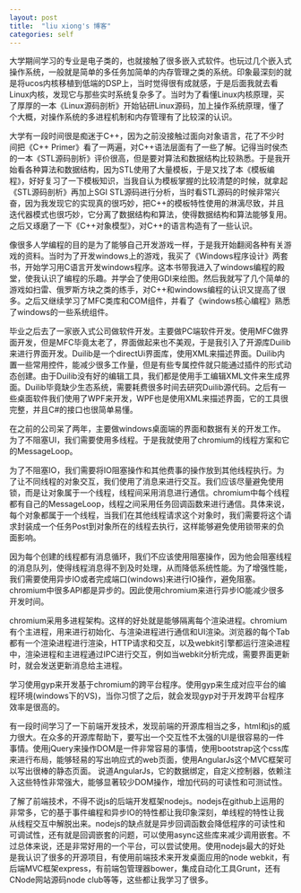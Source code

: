 ```yaml
---
layout: post
title:  "liu xiong's 博客"
categories: self
---
```


大学期间学习的专业是电子类的，也就接触了很多嵌入式软件。也玩过几个嵌入式操作系统，一般就是简单的多任务加简单的内存管理之类的系统。印象最深刻的就是将ucos内核移植到低端的DSP上，当时觉得很有成就感，于是后面我就去看Linux内核，发现它与那些实时系统复杂多了。当时为了看懂Linux内核原理，买了厚厚的一本《Linux源码剖析》开始钻研Linux源码，加上操作系统原理，懂了个大概，对操作系统的多进程机制和内存管理有了比较深的认识。

大学有一段时间很是痴迷于C++，因为之前没接触过面向对象语言，花了不少时间把《C++ Primer》看了一两遍，对C++语法层面有了一些了解。记得当时侯杰的一本《STL源码剖析》评价很高，但是要对算法和数据结构比较熟悉。于是我开始看各种算法和数据结构，因为STL使用了大量模板，于是又找了本《模板编程》，好好复习了一下模板知识，当我自认为模板掌握的比较清楚的时候，就拿起《STL源码剖析》再加上SGI STL源码进行分析，当时看STL源码的时候非常兴奋，因为我发现它的实现真的很巧妙，把C++的模板特性使用的淋漓尽致，并且迭代器模式也很巧妙，它分离了数据结构和算法，使得数据结构和算法能够复用。之后又琢磨了一下《C++对象模型》，对C++的语言构造有了一些认识。

像很多人学编程的目的是为了能够自己开发游戏一样，于是我开始翻阅各种有关游戏的资料。当时为了开发windows上的游戏，我买了《Windows程序设计》两套书，开始学习用C语言开发windows程序。这本书带我进入了windows编程的殿堂，使我认识了编程的乐趣。并学会了使用GDI来绘图。然后我就写了几个简单的游戏如扫雷、俄罗斯方块之类的练手，对C++和windows编程的认识又提高了很多。之后又继续学习了MFC类库和COM组件，并看了《windows核心编程》熟悉了windows的一些系统组件。

毕业之后去了一家嵌入式公司做软件开发。主要做PC端软件开发。使用MFC做界面开发，但是MFC毕竟太老了，界面做起来也不美观，于是我引入了开源库Duilib来进行界面开发。Duilib是一个directUi界面库，使用XML来描述界面。Duilib内置一些常用控件，能减少很多工作量，但是有些专属控件就只能通过插件的形式动态创建。由于Duilib没有好的编辑工具，我们都是使用手工编辑XML文件来生成界面。Duilib毕竟缺少生态系统，需要耗费很多时间去研究Duilib源代码。之后有一些桌面软件我们使用了WPF来开发，WPF也是使用XML来描述界面，它的工具很完整，并且C#的接口也很简单易懂。

在之前的公司呆了两年，主要做windows桌面端的界面和数据有关的开发工作。为了不阻塞UI，我们需要使用多线程。于是我就使用了chromium的线程方案和它的MessageLoop。

为了不阻塞IO，我们需要将IO阻塞操作和其他费事的操作放到其他线程执行。为了让不同线程的对象交互，我们使用了消息来进行交互。我们应该尽量避免使用锁，而是让对象属于一个线程，线程间采用消息进行通信。chromium中每个线程都有自己的MessageLoop，线程之间采用任务回调函数来进行通信。具体来说，每个对象都属于一个线程，当我们在其他线程请求这个对象时，我们需要将这个请求封装成一个任务Post到对象所在的线程去执行，这样能够避免使用锁带来的负面影响。

因为每个创建的线程都有消息循环，我们不应该使用阻塞操作，因为他会阻塞线程的消息队列，使得线程消息得不到及时处理，从而降低系统性能。为了增强性能，我们需要使用异步IO或者完成端口(windows)来进行IO操作，避免阻塞。chromium中很多API都是异步的。因此使用chromium来进行异步IO能减少很多开发时间。

chromium采用多进程架构。这样的好处就是能够隔离每个渲染进程。chromium有个主进程，用来进行初始化、与渲染进程进行通信和UI渲染。浏览器的每个Tab都有一个渲染进程进行渲染，HTTP请求和交互，以及webkit引擎都运行渲染进程中，渲染进程和主进程通过IPC进行交互，例如当webkit分析完成，需要界面更新时，就会发送更新消息给主进程。

学习使用gyp来开发基于chromium的跨平台程序。使用gyp来生成对应平台的编程环境(windows下的VS)，当你习惯了之后，就会发现gyp对于开发跨平台程序效率是很高的。

有一段时间学习了一下前端开发技术，发现前端的开源库相当之多，html和js的威力很大。在众多的开源库帮助下，要写出一个交互性不太强的UI是很容易的一件事情。使用jQuery来操作DOM是一件非常容易的事情，使用bootstrap这个css库来进行布局，能够轻易的写出响应式的web页面，使用AngularJs这个MVC框架可以写出很棒的静态页面。
说道AngularJs，它的数据绑定，自定义控制器，依赖注入这些特性非常强大，能够显著较少DOM操作，增加代码的可读性和可测试性。

了解了前端技术，不得不说js的后端开发框架nodejs。nodejs在github上运用的非常多，它的基于事件编程和异步IO的特性都让我印象深刻，单线程的特性让我从线程交互中解脱出来。nodejs的缺点就是异步回调函数会降低程序的可读性和可调试性，还有就是回调嵌套的问题，可以使用async这些库来减少调用嵌套。不过总体来说，还是非常好用的一个平台，可以尝试使用。使用nodejs最大的好处是我认识了很多的开源项目，有使用前端技术来开发桌面应用的node webkit，有后端MVC框架express，有前端包管理器bower，集成自动化工具Grunt，还有CNode网站源码node club等等，这些都让我学习了很多。